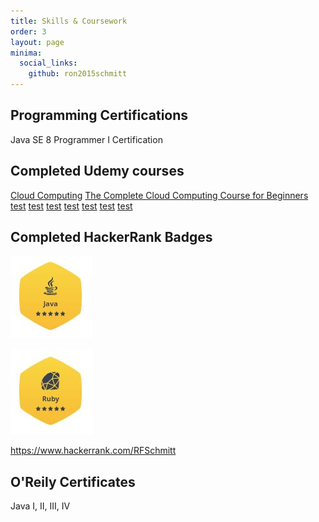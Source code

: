 ```yaml
---
title: Skills & Coursework
order: 3
layout: page
minima:
  social_links:
    github: ron2015schmitt
---
```


## Programming Certifications

Java SE 8 Programmer I Certification

## Completed Udemy courses

[Cloud Computing](https://www.udemy.com/certificate/UC-d1cf42d6-675b-46af-8d67-9ca13ad9c5c9/)
[The Complete Cloud Computing Course for Beginners](https://www.udemy.com/certificate/UC-109bcc21-d55c-4e1a-9464-f7cf2899d3dc/)
[test](https://www.udemy.com/certificate/UC-887f8b61-5b6d-4f6e-9291-13a29d54d139/)
[test](https://www.udemy.com/certificate/UC-BR25BQCZ/)
[test](https://www.udemy.com/course/wsl-2-docker-and-windows-terminal/)
[test](https://www.udemy.com/certificate/UC-0HNCZ86M/)
[test](https://www.udemy.com/certificate/UC-P7259FG1/)
[test](https://www.udemy.com/certificate/UC-UWLDAF27/)
[test](https://www.udemy.com/certificate/UC-UQ9XZ81L/)

## Completed HackerRank Badges

![Java](/images/HackerRank-Java.JPG)

![Ruby](/images/HackerRank-Ruby.JPG)

https://www.hackerrank.com/RFSchmitt

## O'Reily Certificates

Java I, II, III, IV